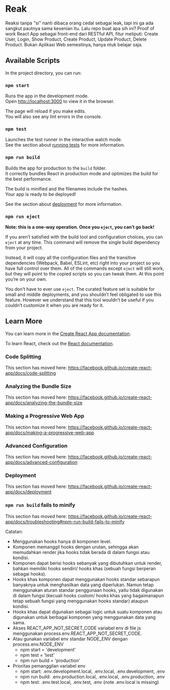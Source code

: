 # Reak
Reaksi tanpa "si" nanti dibaca orang cedal sebagai leak, tapi ini ga ada sangkut pautnya sama kesenian itu. Lalu repo buat apa sih ini?
Proof of work React App sebagai front-end dari RESTful API, fitur meliputi: Create User, Login, Show Product, Create Product, Update Product, Delete Product.
Bukan Aplikasi Web semestinya, hanya ntuk belajar saja.

## Available Scripts

In the project directory, you can run:

### `npm start`

Runs the app in the development mode.<br>
Open [http://localhost:3000](http://localhost:3000) to view it in the browser.

The page will reload if you make edits.<br>
You will also see any lint errors in the console.

### `npm test`

Launches the test runner in the interactive watch mode.<br>
See the section about [running tests](https://facebook.github.io/create-react-app/docs/running-tests) for more information.

### `npm run build`

Builds the app for production to the `build` folder.<br>
It correctly bundles React in production mode and optimizes the build for the best performance.

The build is minified and the filenames include the hashes.<br>
Your app is ready to be deployed!

See the section about [deployment](https://facebook.github.io/create-react-app/docs/deployment) for more information.

### `npm run eject`

**Note: this is a one-way operation. Once you `eject`, you can’t go back!**

If you aren’t satisfied with the build tool and configuration choices, you can `eject` at any time. This command will remove the single build dependency from your project.

Instead, it will copy all the configuration files and the transitive dependencies (Webpack, Babel, ESLint, etc) right into your project so you have full control over them. All of the commands except `eject` will still work, but they will point to the copied scripts so you can tweak them. At this point you’re on your own.

You don’t have to ever use `eject`. The curated feature set is suitable for small and middle deployments, and you shouldn’t feel obligated to use this feature. However we understand that this tool wouldn’t be useful if you couldn’t customize it when you are ready for it.

## Learn More

You can learn more in the [Create React App documentation](https://facebook.github.io/create-react-app/docs/getting-started).

To learn React, check out the [React documentation](https://reactjs.org/).

### Code Splitting

This section has moved here: https://facebook.github.io/create-react-app/docs/code-splitting

### Analyzing the Bundle Size

This section has moved here: https://facebook.github.io/create-react-app/docs/analyzing-the-bundle-size

### Making a Progressive Web App

This section has moved here: https://facebook.github.io/create-react-app/docs/making-a-progressive-web-app

### Advanced Configuration

This section has moved here: https://facebook.github.io/create-react-app/docs/advanced-configuration

### Deployment

This section has moved here: https://facebook.github.io/create-react-app/docs/deployment

### `npm run build` fails to minify

This section has moved here: https://facebook.github.io/create-react-app/docs/troubleshooting#npm-run-build-fails-to-minify

Catatan:

- Menggunakan hooks hanya di komponen level.
- Komponen memanggil hooks dengan urutan, sehingga akan memudahkan render jika hooks tidak berada di dalam fungsi atau kondisi.
- Komponen dapat berisi hooks sebanyak yang dibutuhkan untuk render, bahkan memiliki hooks sendiri/ hooks khas (sebuah fungsi berperan sebagai hooks).
- Hooks khas komponen dapat menggunakan  hooks standar sebarapun banyaknya untuk menghasilkan data yang diperlukan. Namun tetap menggunakan aturan standar penggunaan hooks, yaitu tidak digunakan di dalam fungsi (kecuali hooks custom/ hooks khas yang bagaimanapun tetap sebuah fungsi yang menggunakan hooks standar) ataupun kondisi.
- Hooks khas dapat digunakan sebagai logic untuk suatu komponen atau digunakan untuk berbagai komponen yang menggunakan data yang sama.
- Akses REACT_APP_NOT_SECRET_CODE variabel env di file js menggunakan process.env.REACT_APP_NOT_SECRET_CODE.
- Atau gunakan variabel env standar NODE_ENV dengan process.env.NODE_ENV
    - npm start = 'development'
    - npm test = 'test'
    - npm run build = 'production'
- Prioritas pemanggilan variabel env
    - npm start: .env.development.local, .env.local, .env.development, .env
    - npm run build: .env.production.local, .env.local, .env.production, .env
    - npm test: .env.test.local, .env.test, .env (note .env.local is missing)
